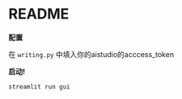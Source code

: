 # README

**配置**

在 `writing.py` 中填入你的aistudio的acccess_token

**启动!**

```shell
streamlit run gui
```


